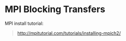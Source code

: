 # MPI Blocking Transfers

MPI install tutorial:
> http://mpitutorial.com/tutorials/installing-mpich2/
